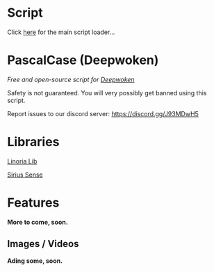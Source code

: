 # Script
Click [here](https://github.com/retarded-person/PascalCase/tree/main) for the main script loader...

# PascalCase (Deepwoken)
<i>Free and open-source script for [Deepwoken](https://www.roblox.com/games/10138901829/MANTRAS-Deepwoken-Dev)</i>

Safety is not guaranteed. You will very possibly get banned using this script.

Report issues to our discord server: https://discord.gg/J93MDwH5

# Libraries
[Linoria Lib](https://github.com/violin-suzutsuki/LinoriaLib)

[Sirius Sense](https://github.com/shlexware/Sirius/blob/request/library/sense/Documentation.md)

# Features
**More to come, soon.**

## Images / Videos
**Ading some, soon.**
